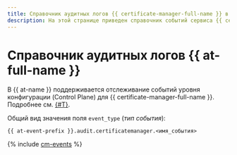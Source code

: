 ```yaml
---
title: Справочник аудитных логов {{ certificate-manager-full-name }} в {{ at-full-name }}
description: На этой странице приведен справочник событий сервиса {{ certificate-manager-name }}, отслеживаемых в {{ at-name }}.
---
```


# Справочник аудитных логов {{ at-full-name }}

В {{ at-name }} поддерживается отслеживание событий уровня конфигурации (Control Plane) для {{ certificate-manager-full-name }}. Подробнее см. [{#T}](../audit-trails/concepts/format.md).

Общий вид значения поля `event_type` (_тип события_):

```text
{{ at-event-prefix }}.audit.certificatemanager.<имя_события>
```

{% include [cm-events](../_includes/audit-trails/events/cm-events.md) %}
